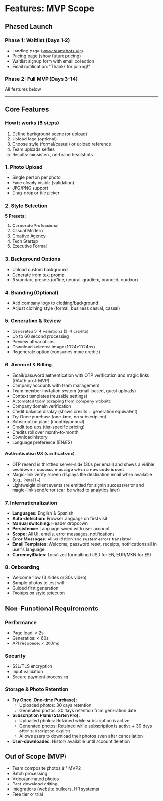 # Features: MVP Scope

## Phased Launch

### Phase 1: Waitlist (Days 1-2)
- Landing page (www.teamshots.vip)
- Pricing page (show future pricing)
- Waitlist signup form with email collection
- Email notification: "Thanks for joining!"

### Phase 2: Full MVP (Days 3-14)
All features below

---

## Core Features

### How it works (5 steps)
1. Define background scene (or upload)
2. Upload logo (optional)
3. Choose style (formal/casual) or upload reference
4. Team uploads selfies
5. Results: consistent, on‑brand headshots

### 1. Photo Upload
- Single person per photo
- Face clearly visible (validation)
- JPG/PNG support
- Drag-drop or file picker

### 2. Style Selection
**5 Presets:**
1. Corporate Professional
2. Casual Modern  
3. Creative Agency
4. Tech Startup
5. Executive Formal

### 3. Background Options
- Upload custom background
- Generate from text prompt
- 5 standard presets (office, neutral, gradient, branded, outdoor)

### 4. Branding (Optional)
- Add company logo to clothing/background
- Adjust clothing style (formal, business casual, casual)

### 5. Generation & Review
- Generates 3-4 variations (3-4 credits)
- Up to 60 second processing
- Preview all variations
- Download selected image (1024x1024px)
- Regenerate option (consumes more credits)

### 6. Account & Billing
- Email/password authentication with OTP verification and magic links (OAuth post-MVP)
- Company accounts with team management
- Team member invitation system (email-based, guest uploads)
- Context templates (reusable settings)
- Automated team scraping from company website
- Company domain verification
- Credit balance display (shows credits + generation equivalent)
- Try Once purchase (one-time, no subscription)
- Subscription plans (monthly/annual)
- Credit top-ups (tier-specific pricing)
- Credits roll over month-to-month
- Download history
- Language preference (EN/ES)

#### Authentication UX (clarifications)
- OTP resend is throttled server-side (30s per email) and shows a visible cooldown + success message when a new code is sent
- Magic-link verify screen displays the destination email when available (e.g., `?email=`)
- Lightweight client events are emitted for signin success/error and magic-link send/error (can be wired to analytics later)

### 7. Internationalization
- **Languages:** English & Spanish
- **Auto-detection:** Browser language on first visit
- **Manual switching:** Header dropdown
- **Persistence:** Language saved with user account
- **Scope:** All UI, emails, error messages, notifications
- **Error Messages:** All validation and system errors translated
- **Email Templates:** Welcome, password reset, receipts, notifications all in user's language
- **Currency/Dates:** Localized formatting (USD for EN, EUR/MXN for ES)

### 8. Onboarding
- Welcome flow (3 slides or 30s video)
- Sample photos to test with
- Guided first generation
- Tooltips on style selection

## Non-Functional Requirements

### Performance
- Page load: < 2s
- Generation: < 60s
- API response: < 200ms

### Security
- SSL/TLS encryption
- Input validation
- Secure payment processing

### Storage & Photo Retention
- **Try Once (One-time Purchase):** 
  - Uploaded photos: 30 days retention
  - Generated photos: 30 days retention from generation date
- **Subscription Plans (Starter/Pro):**
  - Uploaded photos: Retained while subscription is active
  - Generated photos: Retained while subscription is active + 30 days after subscription expires
  - Allows users to download their photos even after cancellation
- **User-downloaded:** History available until account deletion

## Out of Scope (MVP)
- Team composite photos â†' MVP2
- Batch processing
- Video/animated photos
- Post-download editing
- Integrations (website builders, HR systems)
- Free tier or trial
